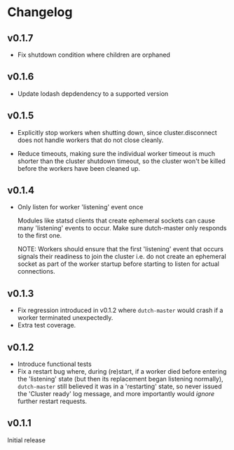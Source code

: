 # Changelog

## v0.1.7

* Fix shutdown condition where children are orphaned

## v0.1.6

* Update lodash depdendency to a supported version

## v0.1.5

* Explicitly stop workers when shutting down, since cluster.disconnect does not handle workers that do not close cleanly.

* Reduce timeouts, making sure the individual worker timeout is much shorter than the cluster shutdown timeout, so the cluster won't be killed before the workers have been cleaned up.

## v0.1.4

* Only listen for worker 'listening' event once

  Modules like statsd clients that create ephemeral sockets
  can cause many 'listening' events to occur. Make sure dutch-master
  only responds to the first one.

  NOTE: Workers should ensure that the first 'listening' event that occurs
  signals their readiness to join the cluster i.e. do not create an
  ephemeral socket as part of the worker startup before starting to
  listen for actual connections.

## v0.1.3

* Fix regression introduced in v0.1.2 where `dutch-master` would crash if a worker terminated unexpectedly.
* Extra test coverage.

## v0.1.2

* Introduce functional tests
* Fix a restart bug where, during (re)start, if a worker died before entering the 'listening' state (but then its replacement began listening normally), `dutch-master` still believed it was in a 'restarting' state, so never issued the 'Cluster ready' log message, and more importantly would *ignore* further restart requests.

## v0.1.1

Initial release
